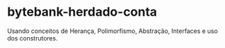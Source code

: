 # bytebank-herdado-conta
Usando conceitos de Herança, Polimorfismo, Abstração, Interfaces e uso
dos construtores.
